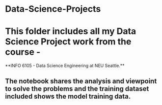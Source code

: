 # Data-Science-Projects

<h1>This folder includes all my Data Science Project work from the course -</h1>
**INFO 6105 - Data Science Engineering at NEU Seattle.**
<h2>The notebook shares the analysis and viewpoint to solve the problems and the training dataset included shows the model training data. 
